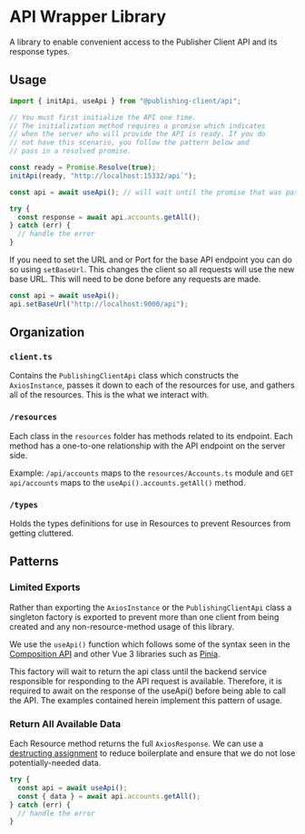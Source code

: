 # API Wrapper Library

A library to enable convenient access to the Publisher Client API and its
response types.

## Usage

```typescript
import { initApi, useApi } from "@publishing-client/api";

// You must first initialize the API one time.
// The initialization method requires a promise which indicates
// when the server who will provide the API is ready. If you do
// not have this scenario, you follow the pattern below and
// pass in a resolved promise.

const ready = Promise.Resolve(true);
initApi(ready, "http://localhost:15332/api`");

const api = await useApi(); // will wait until the promise that was passed into the initApi call is resolved

try {
  const response = await api.accounts.getAll();
} catch (err) {
  // handle the error
}
```

If you need to set the URL and or Port for the base API endpoint you can do so
using `setBaseUrl`. This changes the client so all requests will use the new
base URL. This will need to be done before any requests are made.

```typescript
const api = await useApi();
api.setBaseUrl("http://localhost:9000/api");
```

## Organization

### `client.ts`

Contains the `PublishingClientApi` class which constructs the `AxiosInstance`,
passes it down to each of the resources for use, and gathers all of the
resources. This is the what we interact with.

### `/resources`

Each class in the `resources` folder has methods related to its endpoint. Each
method has a one-to-one relationship with the API endpoint on the server side.

Example: `/api/accounts` maps to the `resources/Accounts.ts` module and `GET
api/accounts` maps to the `useApi().accounts.getAll()` method.

### `/types`

Holds the types definitions for use in Resources to prevent Resources from
getting cluttered.

## Patterns

### Limited Exports

Rather than exporting the `AxiosInstance` or the `PublishingClientApi` class a
singleton factory is exported to prevent more than one client from being created and any
non-resource-method usage of this library.

We use the `useApi()` function which follows some of the syntax seen in
the [Composition API](https://vuejs.org/api/sfc-script-setup.html#useslots-useattrs)
and other Vue 3 libraries such as [Pinia](https://pinia.vuejs.org/).

This factory will wait to return the api class until the backend service responsible for responding
to the API request is available. Therefore, it is required to await on the response of the useApi()
before being able to call the API. The examples contained herein implement this pattern of usage.

### Return All Available Data

Each Resource method returns the full `AxiosResponse`. We can use a
[destructing assignment](https://developer.mozilla.org/en-US/docs/Web/JavaScript/Reference/Operators/Destructuring_assignment)
to reduce boilerplate and ensure that we do not lose potentially-needed data.

```typescript
try {
  const api = await useApi();
  const { data } = await api.accounts.getAll();
} catch (err) {
  // handle the error
}
```
